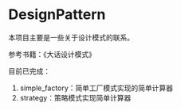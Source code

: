 # DesignPattern
本项目主要是一些关于设计模式的联系。

参考书籍：《大话设计模式》

目前已完成：

1. simple_factory：简单工厂模式实现的简单计算器
2. strategy：策略模式实现简单计算器

